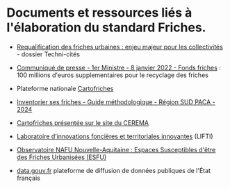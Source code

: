 # Documents et ressources liés à l'élaboration du standard Friches.

- [Requalification des friches urbaines : enjeu majeur pour les collectivités](https://www.lagazettedescommunes.com/dossiers/requalification-des-friches-urbaines-enjeu-majeur-pour-les-collectivites/) - dossier Techni-cités

- [Communiqué de presse - 1er Ministre - 8 janvier 2022 - Fonds friches](https://github.com/cnigfr/Friches/blob/main/documentation/Communique_de_presse_de_m__jean_castex_premier_ministre___100_millions_deuros_supplementaires_pour_le_recyclage_des_friches___08_01_2022_0.pdf) : 100 millions d'euros supplementaires pour le recyclage des friches

- Plateforme nationale [Cartofriches](https://cartofriches.cerema.fr/cartofriches/)

- [Inventorier ses friches - Guide méthodologique - Région SUD PACA - 2024](https://github.com/cnigfr/schema-friches/blob/main/documentation/241119_Inventorier%20ses%20friches%20-%20Guide%20m%C3%A9thodologique%20-%20R%C3%A9gion%20SUD%20PACA.pdf)

- [Cartofriches présentée sur le site du CEREMA](https://www.cerema.fr/fr/mots-cles/cartofriches)

- [Laboratoire d’innovations foncières et territoriales innovantes](https://lifti.org/) (LIFTI)

- [Observatoire NAFU Nouvelle-Aquitaine : Espaces Susceptibles d'être des Friches Urbanisées (ESFU)](https://github.com/cnigfr/Friches/tree/main/documentation/Observatoire%20NAFU%20Nouvelle-Aquitaine)

- [data.gouv.fr](https://www.data.gouv.fr/fr/) plateforme de diffusion de données publiques de l'État français

